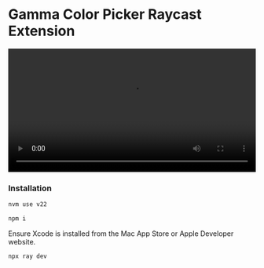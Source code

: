 # Gamma Color Picker Raycast Extension

<video src="https://github.com/user-attachments/assets/9a7a2838-9c2f-4eaf-b4e8-f9536cb80a5f" width="100%" controls>
Your browser does not support the video tag.
</video>

### Installation

```bash
nvm use v22
```

```bash
npm i
```

Ensure Xcode is installed from the Mac App Store or Apple Developer website.

```bash
npx ray dev
```
